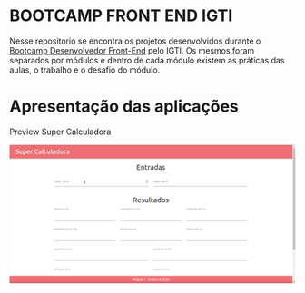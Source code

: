 # BOOTCAMP FRONT END IGTI

Nesse repositorio se encontra os projetos desenvolvidos durante o [Bootcamp Desenvolvedor Front-End](https://www.igti.com.br/custom/desenvolvedor-front-end/) pelo IGTI. Os mesmos foram separados por módulos e dentro de cada módulo existem as práticas das aulas, o trabalho e o desafio do módulo.

# Apresentação das aplicações

Preview Super Calculadora

![SuperCalculadora](./Files/superCalculadora.gif)
